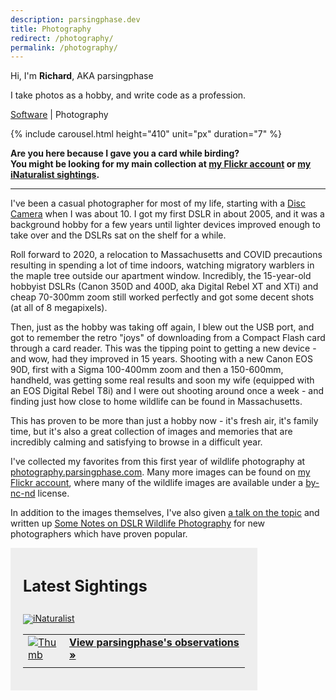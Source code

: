 ```yaml
---
description: parsingphase.dev 
title: Photography
redirect: /photography/
permalink: /photography/
---
```

Hi, I'm **Richard**, AKA parsingphase

I take photos as a hobby, and write code as a profession.

<p class="nav"><a href="/"> <i class="fas fa-laptop-code"></i> Software</a> | <i class="fas fa-camera"></i> Photography</p>

{% include carousel.html height="410" unit="px" duration="7" %}

<strong>Are you here because I gave you a card while birding? <br />You might be looking for my main collection at
<i class="fab fa-flickr"></i> [my Flickr account](https://www.flickr.com/photos/parsingphase) or 
<i class="fa fa-leaf"></i> [my iNaturalist sightings](https://www.inaturalist.org/observations?user_id=parsingphase).</strong>

---

I've been a casual photographer for most of my life, starting with
a [Disc Camera](https://clickamericana.com/media/photography/what-happened-to-kodak-disc-camera-debuted-in-1982) when I
was about 10. I got my first DSLR in about 2005, and it was a background hobby for a few years until lighter devices
improved enough to take over and the DSLRs sat on the shelf for a while.

Roll forward to 2020, a relocation to Massachusetts and COVID precautions resulting in spending a lot of time indoors,
watching migratory warblers in the maple tree outside our apartment window. Incredibly, the 15-year-old hobbyist DSLRs
(Canon 350D and 400D, aka Digital Rebel XT and XTi) and cheap 70-300mm zoom still worked perfectly and got some decent
shots (at all of 8 megapixels).

Then, just as the hobby was taking off again, I blew out the USB port, and got to remember the retro "joys" of
downloading from a Compact Flash card through a card reader. This was the tipping point to getting a new device - and
wow, had they improved in 15 years. Shooting with a new Canon EOS 90D, first with a Sigma 100-400mm zoom and then a
150-600mm, handheld, was getting some real results and soon my wife (equipped with an EOS Digital Rebel T8i)
and I were out shooting around once a week - and finding just how close to home wildlife can be found in Massachusetts.

This has proven to be more than just a hobby now - it's fresh air, it's family time, but it's also a great collection of
images and memories that are incredibly calming and satisfying to browse in a difficult year.

I've collected my favorites from this first year of wildlife photography at<br />
<i class="fas fa-globe"></i> [photography.parsingphase.com](https://photography.parsingphase.com). Many more images
can be found on
<i class="fab fa-flickr"></i> [my Flickr account](https://www.flickr.com/photos/parsingphase), where many of the 
wildlife images are available under a 
<i class="fab fa-creative-commons"></i> [by-nc-nd](https://creativecommons.org/licenses/by-nc-nd/2.0/) license.

In addition to the images themselves, I've also given <i class="far fa-images"></i>
[a talk on the topic](https://www.dropbox.com/s/g5wvf6jg6kpxwep/WildlifePhotographyWithPreamble.pdf)
and written up <i class="fab fa-medium"></i>
[Some Notes on DSLR Wildlife Photography](https://parsingphase.medium.com/some-notes-on-wildlife-photography-6370ea4f8965)
for new photographers which have proven popular.

<link rel="stylesheet" href="https://use.fontawesome.com/releases/v5.8.2/css/all.css" integrity="sha384-oS3vJWv+0UjzBfQzYUhtDYW+Pj2yciDJxpsK1OYPAYjqT085Qq/1cq5FLXAZQ7Ay" crossorigin="anonymous">
<style type="text/css" media="screen">
.inat-widget { padding: 10px; line-height: 1;}
.inat-widget-header {margin-bottom: 10px;}
.inat-widget td {vertical-align: top; padding-bottom: 10px;}
.inat-label { color: #888; }
.inat-meta { font-size: smaller; margin-top: 3px; line-height: 1.2}
.inat-observation-body, .inat-user-body { padding-left: 10px; text-align: left; width: 272px}
.inat-observation-image {text-align: center;}
.inat-observation-image, .inat-user-image { width: 48px; display: inline-block; }
.inat-observation-image img, .inat-user-image img { max-width: 48px; }
.inat-observation-image img { vertical-align: middle; }
.inat-widget-small .inat-observation-image { display:block; float: left; margin: 0 3px 3px 0; height:48px;}
.inat-user-body {vertical-align: middle;}
.inat-widget td.inat-user-body {vertical-align: middle;}
.inat-widget .inat-footer td.inat-value {vertical-align: middle; padding-left: 10px;}
.sightings-container { background-color: #eee; padding: 10px; margin-right: 10px; max-width: 375px }
@media (min-width: 1500px) {
    .sightings-container {
position: absolute; right: 20px; top: 20px; 
    }
}
</style>

<div class="sightings-container">
    <h2 style="font-size: 1.8em; padding-left: 10px">Latest Sightings</h2>
    <div class="inat-widget">
        <div class="inat-widget-header">
          <a href="https://www.inaturalist.org"><img alt="iNaturalist" src="https://www.inaturalist.org/assets/logo-small-07f1d55e02e592c643a9bd7d52f8c926.gif" /></a>  
        </div>
      <script type="text/javascript" charset="utf-8" src="https://www.inaturalist.org/observations/parsingphase.widget?layout=large&limit=5&order=desc&order_by=observed_on"></script>
      <table class="inat-footer">
        <tr class="inat-user">
            <td class="inat-user-image">
              <a border="0" href="https://www.inaturalist.org/observations/parsingphase"><img class="usericon" src="https://static.inaturalist.org/attachments/users/icons/3220306/thumb.jpeg?1592773303" alt="Thumb" /></a>
            </td>
          <td class="inat-value">
            <strong>
                <a href="https://www.inaturalist.org/observations/parsingphase">View parsingphase's observations »</a>
            </strong>
          </td>
        </tr>
      </table>
    </div>
</div>
